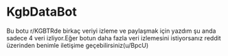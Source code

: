 # KgbDataBot
Bu botu r/KGBTRde birkaç veriyi izleme ve paylaşmak için yazdım şu anda sadece 4 veri izliyor.Eğer botun daha fazla veri izlemesini istiyorsanız reddit üzerinden benimle iletişime geçebilirsiniz(u/BpcU)
